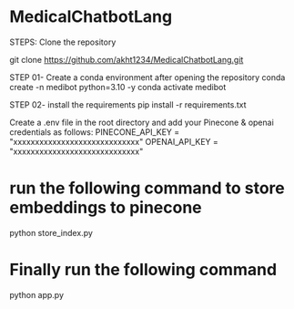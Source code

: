 # MedicalChatbotLang

STEPS:
Clone the repository

git clone https://github.com/akht1234/MedicalChatbotLang.git


STEP 01- Create a conda environment after opening the repository
conda create -n medibot python=3.10 -y
conda activate medibot


STEP 02- install the requirements
pip install -r requirements.txt


Create a .env file in the root directory and add your Pinecone & openai credentials as follows:
PINECONE_API_KEY = "xxxxxxxxxxxxxxxxxxxxxxxxxxxxx"
OPENAI_API_KEY = "xxxxxxxxxxxxxxxxxxxxxxxxxxxxx"


# run the following command to store embeddings to pinecone
python store_index.py

# Finally run the following command
python app.py